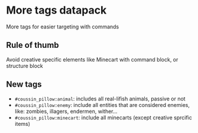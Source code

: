 # More tags datapack

More tags for easier targeting with commands

## Rule of thumb

Avoid creative specific elements like Minecart with command block, or structure block

## New tags

- `#coussin_pillow:animal`: includes all real-lifish animals, passive or not
- `#coussin_pillow:enemy`: include all entities that are considered enemies, like: zombies, illagers, endermen, wither...
- `#coussin_pillow:minecart`: include all minecarts (except creative sprcific items)
